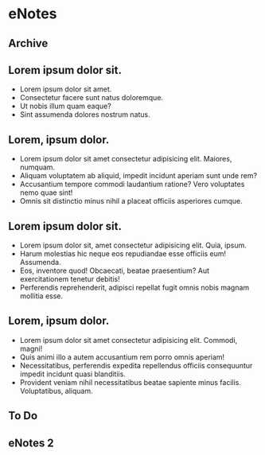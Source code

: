 <!DOCTYPE html>
<!--[if lt IE 7]>      <html class="no-js lt-ie9 lt-ie8 lt-ie7"> <![endif]-->
<!--[if IE 7]>         <html class="no-js lt-ie9 lt-ie8"> <![endif]-->
<!--[if IE 8]>         <html class="no-js lt-ie9"> <![endif]-->
<!--[if gt IE 8]>      <html class="no-js"> <!--<![endif]-->
<html>
    <head>
        <meta charset="utf-8">
        <meta http-equiv="X-UA-Compatible" content="IE=edge">
        <title>eNotes</title>
        <meta name="description" content="">
        <meta name="viewport" content="width=device-width, initial-scale=1">
        <link rel="stylesheet" href="style.css">
    </head>
    <body>
        <!--[if lt IE 7]>
            <p class="browsehappy">You are using an <strong>outdated</strong> browser. Please <a href="#">upgrade your browser</a> to improve your experience.</p>
        <![endif]-->
        <div class="grid-container">
            <div class="header">
                <h1>eNotes</h1>
            </div>
            <div class="sidebarleft">
                <h2>Archive</h2>
            </div>
            <div class="main">
              <div class="newnotes">
                <h2>Lorem ipsum dolor sit.</h2>
                <ul class="starred">
                    <li class="item">Lorem ipsum dolor sit amet.</li>
                    <li class="item">Consectetur facere sunt natus doloremque.</li>
                    <li class="item">Ut nobis illum quam eaque?</li>
                    <li class="item">Sint assumenda dolores nostrum natus.</li>
                </ul>
              </div>
              <div class="newlistsection">
                  <h2>Lorem, ipsum dolor.</h2>
                <ul class="newlist">
                    <li class="item">Lorem ipsum dolor sit amet consectetur adipisicing elit. Maiores, numquam.</li>
                    <li class="item">Aliquam voluptatem ab aliquid, impedit incidunt aperiam sunt unde rem?</li>
                    <li class="item">Accusantium tempore commodi laudantium ratione? Vero voluptates nemo quae sint!</li>
                    <li class="item">Omnis sit distinctio minus nihil a placeat officiis asperiores cumque.</li>
                </ul>
              </div>
              <div class="recentsection">
                  <h2>Lorem ipsum dolor sit.</h2>
                  <ul class="recentlist">
                      <li class="item">Lorem ipsum dolor sit, amet consectetur adipisicing elit. Quia, ipsum.</li>
                      <li class="item">Harum molestias hic neque eos repudiandae esse officiis eum! Assumenda.</li>
                      <li class="item">Eos, inventore quod! Obcaecati, beatae praesentium? Aut exercitationem tenetur debitis!</li>
                      <li class="item">Perferendis reprehenderit, adipisci repellat fugit omnis nobis magnam mollitia esse.</li>
                  </ul>
              </div>
              <div class="old">
                <h2>Lorem, ipsum dolor.</h2>
                <ul class="oldlist">
                    <li class="item">Lorem ipsum dolor sit amet consectetur adipisicing elit. Commodi, magni!</li>
                    <li class="item">Quis animi illo a autem accusantium rem porro omnis aperiam!</li>
                    <li class="item">Necessitatibus, perferendis expedita repellendus officiis consequuntur impedit incidunt quasi blanditiis.</li>
                    <li class="item">Provident veniam nihil necessitatibus beatae sapiente minus facilis. Voluptatibus, aliquam.</li>
                </ul>
              </div>
            </div>
            <div class="sidebarright">
                <h2>To Do</h2>
            </div>
            <div class="footer">
                <h2>eNotes 2</h2>
            </div>
          </div>
        <script src="" async defer></script>
    </body>
</html>
